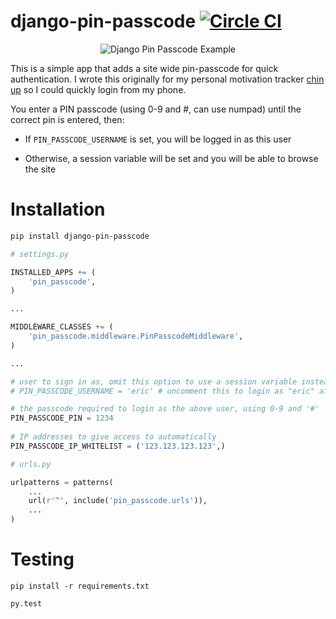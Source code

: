 django-pin-passcode [![Circle CI](https://circleci.com/gh/ckcollab/django-pin-passcode.svg?style=svg)](https://circleci.com/gh/ckcollab/django-pin-passcode)
===================

<p align="center"><img src="https://github.com/ckcollab/django-pin-passcode/raw/master/docs/screenshot.png" alt="Django Pin Passcode Example"></p>

This is a simple app that adds a site wide pin-passcode for quick authentication. I wrote this originally for my personal
motivation tracker [chin up](https://github.com/ckcollab/chin-up) so I could quickly login from my phone.

You enter a PIN passcode (using 0-9 and #, can use numpad) until the correct pin is entered, then:
 
 * If `PIN_PASSCODE_USERNAME` is set, you will be logged in as this user

 * Otherwise, a session variable will be set and you will be able to browse the site



Installation
============

```bash
pip install django-pin-passcode
```


```python
# settings.py

INSTALLED_APPS += (
    'pin_passcode',
)

...

MIDDLEWARE_CLASSES += (
    'pin_passcode.middleware.PinPasscodeMiddleware',
)

...

# user to sign in as, omit this option to use a session variable instead
# PIN_PASSCODE_USERNAME = 'eric' # uncomment this to login as "eric" after valid pin code is entered

# the passcode required to login as the above user, using 0-9 and '#' 
PIN_PASSCODE_PIN = 1234
        
# IP addresses to give access to automatically
PIN_PASSCODE_IP_WHITELIST = ('123.123.123.123',)
```


```python
# urls.py

urlpatterns = patterns(
    ...
    url(r'^', include('pin_passcode.urls')),
    ...
)
```


Testing
=======

`pip install -r requirements.txt`

`py.test`
